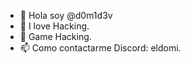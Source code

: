 - 👋 Hola soy @d0m1d3v
- 👀 I love Hacking.
- 💞️ Game Hacking.
- 📫 Como contactarme Discord: eldomi.

<!---
d0m1d3v/d0m1d3v is a ✨ special ✨ repository because its `README.md` (this file) appears on your GitHub profile.
You can click the Preview link to take a look at your changes.
--->
